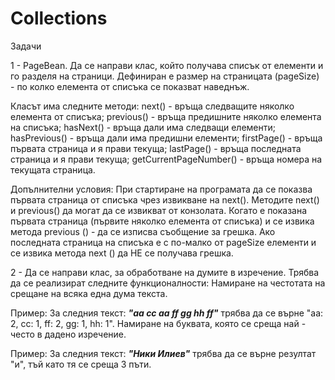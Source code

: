 # Collections

Задачи

1 - PageBean. Да се направи клас, който получава списък от елементи и го разделя на страници. Дефиниран е размер на страницата (pageSize) - по колко елемента от списъка се показват наведнъж.

  Класът има следните методи:
    next() - връща следващите няколко елемента от списъка;
    previous() - връща предишните няколко елемента на списъка;
    hasNext() - връща дали има следващи елементи;
    hasPrevious() - връща дали има предишни елементи;
    firstPage() - връща първата страница и я прави текуща;
    lastPage() - връща последната страница и я прави текуща;
    getCurrentPageNumber() - връща номера на текущата страница.
    
  Допълнителни условия:
    При стартиране на програмата да се показва първата страница от списъка чрез извикване на next().
    Методите next() и previous() да могат да се извикват от конзолата.
    Когато е показана първата страница (първите няколко елемента от списъка) и се извика метода previous () - да се изписва съобщение за грешка.
    Ако последната страница на списъка е с по-малко от pageSize елементи и се извика метода next () да НЕ се получава грешка.

2 - Да се направи клас, за обработване на думите в изречение. Трябва да се реализират следните функционалности:
  Намиране на честотата на срещане на всяка една дума текста.
  
  Пример:
    За следния текст: ***"aa cc aa ff gg hh ff"*** трябва да се върне "aa: 2, cc: 1, ff: 2, gg: 1, hh: 1".
    Намиране на буквата, която се среща най - често в дадено изречение.
    
  Пример:
    За следния текст: ***"Ники Илиев"*** трябва да се върне резултат "и", тъй като тя се среща 3 пъти.
